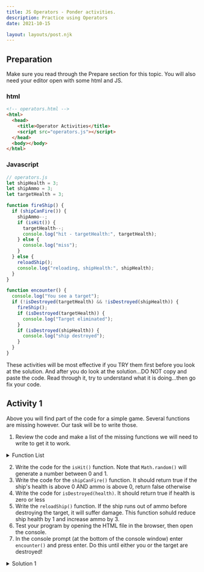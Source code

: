 ```yaml
---
title: JS Operators - Ponder activities.
description: Practice using Operators
date: 2021-10-15

layout: layouts/post.njk
---
```


## Preparation

Make sure you read through the Prepare section for this topic. You will also need your editor open with some html and JS.

### html

```html
<!-- operators.html -->
<html>
  <head>
    <title>Operator Activities</title>
    <script src="operators.js"></script>
  </head>
  <body></body>
</html>
```

### Javascript

```javascript
// operators.js
let shipHealth = 3;
let shipAmmo = 3;
let targetHealth = 3;

function fireShip() {
  if (shipCanFire()) {
    shipAmmo--;
    if (isHit()) {
      targetHealth--;
      console.log("hit - targetHealth:", targetHealth);
    } else {
      console.log("miss");
    }
  } else {
    reloadShip();
    console.log("reloading, shipHealth:", shipHealth);
  }
}

function encounter() {
  console.log("You see a target");
  if (!isDestroyed(targetHealth) && !isDestroyed(shipHealth)) {
    fireShip();
    if (isDestroyed(targetHealth)) {
      console.log("Target eliminated");
    }
    if (isDestroyed(shipHealth)) {
      console.log("ship destroyed");
    }
  }
}
```

These activities will be most effective if you TRY them first before you look at the solution. And after you do look at the solution...DO NOT copy and paste the code. Read through it, try to understand what it is doing...then go fix your code.

## Activity 1

Above you will find part of the code for a simple game. Several functions are missing however. Our task will be to write those.

1. Review the code and make a list of the missing functions we will need to write to get it to work.

<details>
<summary>Function List</summary>

```javascript
function isHit() {
  // should return true if a randomly generated number is greater than .5, false if it is less than .5
}

function shipCanFire() {
  // return true if the ships health is above 0 AND ammo is above 0 false otherwise
}
function isDestroyed(health) {
  // return true if health is zero or less
}
function reloadShip() {
  // reduce ship health by 1 and increase ammo by 3
}
```

  </details>

2. Write the code for the `isHit()` function. Note that `Math.random()` will generate a number between 0 and 1.
3. Write the code for the `shipCanFire()` function. It should return true if the ship's health is above 0 AND ammo is above 0, return false otherwise
4. Write the code for `isDestroyed(health)`. It should return true if health is zero or less
5. Write the `reloadShip()` function. If the ship runs out of ammo before destroying the target, it will suffer damage. This function sohuld reduce ship health by 1 and increase ammo by 3.
6. Test your program by opening the HTML file in the browser, then open the console.
7. In the console prompt (at the bottom of the console window) enter `encounter()` and press enter. Do this until either you or the target are destroyed!

<details>
<summary>Solution 1</summary>

```javascript
let shipHealth = 3;
let shipAmmo = 3;
let targetHealth = 3;

function isHit() {
  return Math.random() > 0.5;
}

function shipCanFire() {
  return shipAmmo > 0 && shipHealth > 0;
}
function isDestroyed(health) {
  return health <= 0;
}
function reloadShip() {
  shipHealth--;
  shipAmmo += 3;
}

function fireShip() {
  if (shipCanFire()) {
    shipAmmo--;
    if (isHit()) {
      targetHealth--;
      console.log("hit - targetHealth:", targetHealth);
    } else {
      console.log("miss");
    }
  } else {
    reloadShip();
    console.log("reloading, shipHealth:", shipHealth);
  }
}

function encounter() {
  console.log("You see a target");
  if (!isDestroyed(targetHealth) && !isDestroyed(shipHealth)) {
    fireShip();
    if (isDestroyed(targetHealth)) {
      console.log("Target eliminated");
    }
    if (isDestroyed(shipHealth)) {
      console.log("ship destroyed");
    }
  }
}

encounter();
```

</details>
